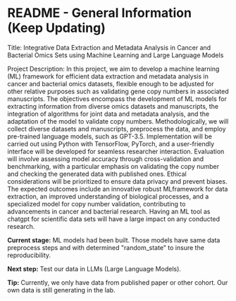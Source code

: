 # README - General Information (Keep Updating)

Title: Integrative Data Extraction and Metadata Analysis in Cancer and Bacterial Omics Sets using Machine Learning and Large Language Models

Project Description: In this project, we aim to develop a machine learning (ML) framework for efficient data extraction and metadata analysis in cancer and bacterial omics datasets, flexible enough to be adjusted for other relative purposes such as validating gene copy numbers in associated manuscripts. The objectives encompass the development of ML models for extracting information from diverse omics datasets and manuscripts, the integration of algorithms for joint data and metadata analysis, and the adaptation of the model to validate copy numbers. Methodologically, we will collect diverse datasets and manuscripts, preprocess the data, and employ pre-trained language models, such as GPT-3.5. Implementation will be carried out using Python with TensorFlow, PyTorch, and a user-friendly interface will be developed for seamless researcher interaction. Evaluation will involve assessing model accuracy through cross-validation and benchmarking, with a particular emphasis on validating the copy number and checking the generated data with published ones. Ethical considerations will be prioritized to ensure data privacy and prevent biases. The expected outcomes include an innovative robust MLframework for data extraction, an improved understanding of biological processes, and a specialized model for copy number validation, contributing to advancements in cancer and bacterial research. Having an ML tool as chatgpt for scientific data sets will have a large impact on any conducted research.

<b>Current stage:</b> ML models had been built. Those models have same data preprocess steps and with determined "random_state" to insure the reproducibility.

<b>Next step:</b> Test our data in LLMs (Large Language Models).

<b>Tip:</b> Currently, we only have data from published paper or other cohort. Our own data is still generating in the lab.
